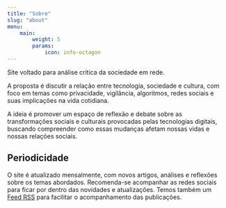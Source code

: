 ```yaml
---
title: "Sobre"
slug: "about"
menu:
    main:
        weight: 5
        params: 
            icon: info-octagon
---
```


Site voltado para análise crítica da sociedade em rede. 

A proposta é discutir a relação entre tecnologia, sociedade e cultura, com foco em temas como privacidade, vigilância, algoritmos, redes sociais e suas implicações na vida cotidiana. 

A ideia é promover um espaço de reflexão e debate sobre as transformações sociais e culturais provocadas pelas tecnologias digitais, buscando compreender como essas mudanças afetam nossas vidas e nossas relações sociais.

## Periodicidade

O site é atualizado mensalmente, com novos artigos, análises e reflexões sobre os temas abordados. Recomenda-se acompanhar as redes sociais para ficar por dentro das novidades e atualizações. Temos também um [Feed RSS](https://infoguerrilla.github.io/index.xml) para facilitar o acompanhamento das publicações.
